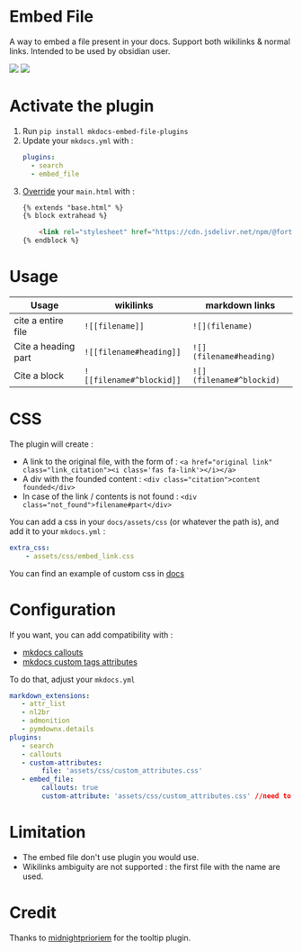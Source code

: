 # Embed File
A way to embed a file present in your docs.
Support both wikilinks & normal links.
Intended to be used by obsidian user.

![](docs/note3.png)
![](docs/demo.gif)

# Activate the plugin
1. Run `pip install mkdocs-embed-file-plugins`
2. Update your `mkdocs.yml` with :
    ```yaml
    plugins:
      - search
      - embed_file 
    ```
3. [Override](https://www.mkdocs.org/user-guide/customizing-your-theme/) your `main.html` with :
    ```html
    {% extends "base.html" %}
    {% block extrahead %}
    
        <link rel="stylesheet" href="https://cdn.jsdelivr.net/npm/@fortawesome/fontawesome-free@5.15.4/css/fontawesome.min.css" integrity="sha384-jLKHWM3JRmfMU0A5x5AkjWkw/EYfGUAGagvnfryNV3F9VqM98XiIH7VBGVoxVSc7" crossorigin="anonymous">
   {% endblock %}
    ```

# Usage

| Usage               | wikilinks                | markdown links           |
|---------------------|--------------------------|--------------------------|
| cite a entire file  | `![[filename]] `         | `![](filename) `         |
| Cite a heading part | `![[filename#heading]] ` | `![](filename#heading)`  |
| Cite a block        | `![[filename#^blockid]]` | `![](filename#^blockid)` |

# CSS

The plugin will create :
- A link to the original file, with the form of : `<a href="original link" class="link_citation"><i class='fas fa-link'></i></a>`
- A div with the founded content : `<div class="citation">content founded</div>`
- In case of the link / contents is not found : `<div class="not_found">filename#part</div>`

You can add a css in your `docs/assets/css` (or whatever the path is), and add it to your `mkdocs.yml` :
```yml 
extra_css:
    - assets/css/embed_link.css
```
You can find an example of custom css in [docs](docs/embed_link.css)

# Configuration
If you want, you can add compatibility with : 
- [mkdocs callouts](https://github.com/sondregronas/mkdocs-callouts)
- [mkdocs custom tags attributes](https://github.com/Mara-Li/mkdocs-custom-tags-attributes)

To do that, adjust your `mkdocs.yml`
```yaml
markdown_extensions:
   - attr_list
   - nl2br
   - admonition
   - pymdownx.details
plugins:
   - search
   - callouts
   - custom-attributes:
        file: 'assets/css/custom_attributes.css'
   - embed_file:
        callouts: true
        custom-attribute: 'assets/css/custom_attributes.css' //need to be the same as in the config!
```

# Limitation
- The embed file don't use plugin you would use.
- Wikilinks ambiguity are not supported : the first file with the name are used.

# Credit
Thanks to [midnightprioriem](https://github.com/midnightprioriem/mkdocs-tooltipster-links-plugin) for the tooltip plugin. 
